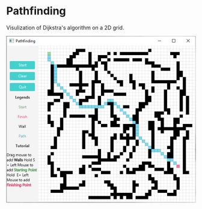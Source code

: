 # Pathfinding

Visulization of Dijkstra's algorithm on a 2D grid.

<div align = "center">
 <img src = "sample_image_0.PNG">
</div>
